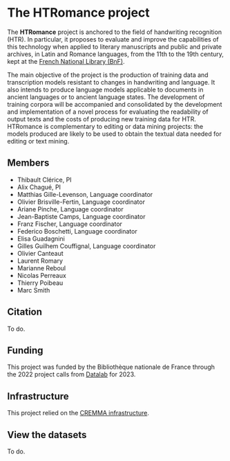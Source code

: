 # The HTRomance project

The **HTRomance** project is anchored to the field of handwriting recognition (HTR). In particular, it proposes to evaluate and improve the capabilities of this technology when applied to literary manuscripts and public and private archives, in Latin and Romance languages, from the 11th to the 19th century, kept at the [French National Library (BnF)](https://www.bnf.fr/). 

The main objective of the project is the production of training data and transcription models resistant to changes in handwriting and language. It also intends to produce language models applicable to documents in ancient languages or to ancient language states. The development of training corpora will be accompanied and consolidated by the development and implementation of a novel process for evaluating the readability of output texts and the costs of producing new training data for HTR. HTRomance is complementary to editing or data mining projects: the models produced are likely to be used to obtain the textual data needed for editing or text mining.

## Members

- Thibault Clérice, PI
- Alix Chagué, PI
- Matthias Gille-Levenson, Language coordinator
- Olivier Brisville-Fertin, Language coordinator
- Ariane Pinche, Language coordinator
- Jean-Baptiste Camps, Language coordinator
- Franz Fischer, Language coordinator
- Federico Boschetti, Language coordinator
- Elisa Guadagnini
- Gilles Guilhem Couffignal, Language coordinator
- Olivier Canteaut
- Laurent Romary
- Marianne Reboul
- Nicolas Perreaux
- Thierry Poibeau
- Marc Smith

## Citation

To do.

## Funding

This project was funded by the Bibliothèque nationale de France through the 2022 project calls from [Datalab](https://www.bnf.fr/fr/bnf-datalab) for 2023.

## Infrastructure

This project relied on the [CREMMA infrastructure](https://www.dim-map.fr/projets-soutenus/cremma/).

## View the datasets

To do.
